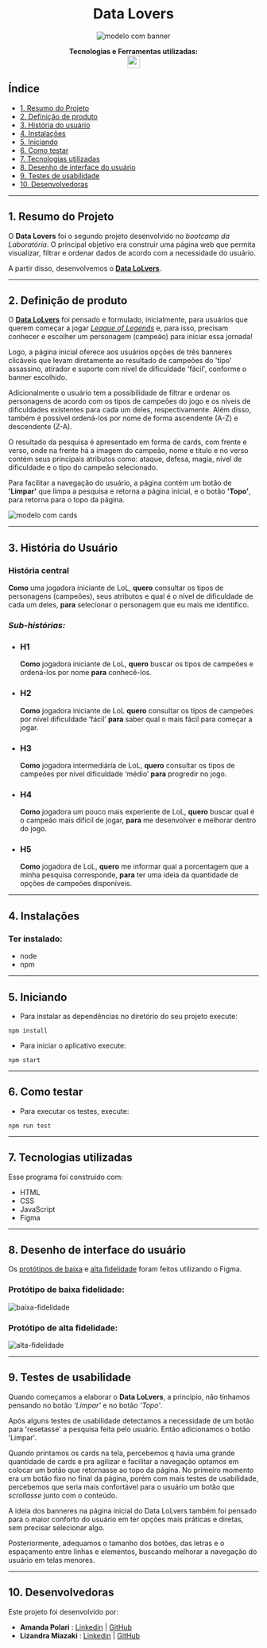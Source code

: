 <h1 align="center">Data Lovers</h1>
<div align="center">

![modelo com banner](/src/img/gif-data-lovers.gif)

</div>
<p align="center">
<span><strong>Tecnologias e Ferramentas utilizadas:</strong></span>
<br>
  <a href="https://skillicons.dev">
    <img src="https://skillicons.dev/icons?i=html,css,js,jest,github,git,figma" style="height: 25px;"/>
  </a>
</p>

## Índice

* [1. Resumo do Projeto](#1-resumo-do-projeto)
* [2. Definição de produto](#2-definição-de-produto)
* [3. História do usuário](#3-história-do-usuário)
* [4. Instalações](#4-instalações)
* [5. Iniciando](#5-iniciando)
* [6. Como testar](#6-como-testar)
* [7. Tecnologias utilizadas](#7-tecnologias-utilizadas)
* [8. Desenho de interface do usuário](#8-desenho-de-interface-do-usuário)
* [9. Testes de usabilidade](#9-testes-de-usabilidade)
* [10. Desenvolvedoras](#10-desenvolvedoras)

***
## 1. Resumo do Projeto

O **Data Lovers** foi o segundo projeto desenvolvido no *bootcamp da Laboratória*. O principal objetivo era construir uma página web que permita visualizar, filtrar e ordenar dados de acordo com a necessidade do usuário.

A partir disso, desenvolvemos o [**Data LoLvers**](https://amandapolari.github.io/SAP008-data-lovers/src/index.html).

***
## 2. Definição de produto
O [**Data LoLvers**](https://amandapolari.github.io/SAP008-data-lovers/src/index.html) foi pensado e formulado, inicialmente, para usuários que querem começar a jogar [_League of Legends_](https://www.leagueoflegends.com/pt-br/)  e, para isso, precisam conhecer e escolher um personagem (campeão) para iniciar essa jornada!

Logo, a página inicial oferece aos usuários opções de três banneres clicáveis que levam diretamente ao resultado de campeões do 'tipo' assassino, atirador e suporte com nível de dificuldade 'fácil', conforme o banner escolhido. 

Adicionalmente o usuário tem a possibilidade de filtrar e ordenar os personagens de acordo com os tipos de campeões do jogo e os níveis de dificuldades existentes para cada um deles, respectivamente. Além disso, também é possível ordená-los por nome de forma ascendente (A-Z) e descendente (Z-A). 

O resultado da pesquisa é apresentado em forma de cards, com frente e verso, onde na frente há a imagem do campeão, nome e título e no verso contém seus principais atributos como: ataque, defesa, magia, nível de dificuldade e o tipo do campeão selecionado.

Para facilitar a navegação do usuário, a página contém um botão de **'Limpar'** que limpa a pesquisa e retorna a página inicial, e o botão **'Topo'**, para retorna para o topo da página.

![modelo com cards](/src/img/modelo-cards.png)

***

## 3. História do Usuário

### História central

**Como** uma jogadora iniciante de LoL, **quero** consultar os tipos de personagens (campeões), seus atributos e qual é o nível de dificuldade de cada um deles, **para** selecionar o personagem que eu mais me identifico.

### _Sub_-_histórias:_

* ### **H1**

  **Como** jogadora iniciante de LoL, **quero** buscar os tipos de campeões e ordená-los por nome **para** conhecê-los.

* ### **H2**

  **Como** jogadora iniciante de LoL **quero** consultar os tipos de campeões  por nível dificuldade ‘fácil’ **para** saber qual o mais fácil para começar a jogar.

* ### **H3**

  **Como**  jogadora intermediária de LoL, **quero** consultar os tipos de campeões  por nível dificuldade ‘médio’ **para** progredir no jogo.

* ### **H4**

  **Como** jogadora um pouco mais experiente de LoL, **quero** buscar qual é o campeão mais difícil de jogar, **para** me desenvolver e melhorar dentro do jogo. 

* ### **H5**

  **Como** jogadora de LoL, **quero** me informar qual a porcentagem que a minha pesquisa corresponde, **para** ter uma ideia da quantidade de opções de campeões disponíveis.
***
## 4. Instalações

### Ter instalado:
* node
* npm

***

## 5. Iniciando
* Para instalar as dependências no diretório do seu projeto execute:

```
npm install
```
* Para iniciar o aplicativo execute:
```
npm start
```

***

## 6. Como testar
* Para executar os testes, execute:
```
npm run test
```

***

## 7. Tecnologias utilizadas
Esse programa foi construído com:
* HTML
* CSS
* JavaScript
* Figma

***

## 8. Desenho de interface do usuário

Os [protótipos de baixa](https://www.figma.com/file/FymEgwaH0Oi9ssKVXSVENT/Prot%C3%B3tipo-Alta-Fidelidade?node-id=0%3A1) e [alta fidelidade](https://www.figma.com/file/FymEgwaH0Oi9ssKVXSVENT/Prot%C3%B3tipo-Alta-Fidelidade?node-id=0%3A1) foram feitos utilizando o Figma.

### Protótipo de baixa fidelidade:
![baixa-fidelidade](/src/img/baixa-fidelidade.png)

### Protótipo de alta fidelidade:
![alta-fidelidade](/src/img/alta-fidelidade.png)


***

## 9. Testes de usabilidade

Quando começamos a elaborar o **Data LoLvers**, a princípio, não tínhamos pensando no botão _'Limpar'_ e no botão _'Topo'_. 

Após alguns testes de usabilidade detectamos a necessidade de um botão para 'resetasse' a pesquisa feita pelo usuário. Então adicionamos o botão 'Limpar'. 

Quando printamos os cards na tela, percebemos q havia uma grande quantidade de cards e pra agilizar e facilitar a navegação optamos em colocar um botão que retornasse ao topo da página. No primeiro momento era um botão fixo no final da página, porém com mais testes de usabilidade, percebemos que seria mais confortável para o usuário um botão que _scrollasse_ junto com o conteúdo.

A ideia dos banneres na página inicial do Data LoLvers também foi pensado para o maior conforto do usuário em ter opções mais práticas e diretas, sem precisar selecionar algo.

Posteriormente, adequamos o tamanho dos botões, das letras e o espaçamento entre linhas e elementos, buscando melhorar a navegação do usuário em telas menores.


***

## 10. Desenvolvedoras
 Este projeto foi desenvolvido por:
* **Amanda Polari** : [Linkedin](https://www.linkedin.com/in/amandapolari/) | [GitHub](https://github.com/amandapolari)
* **Lizandra Miazaki** : [Linkedin](https://www.linkedin.com/in/lizandramiazaki/) | [GitHub](https://github.com/lizandrafmiazaki)

